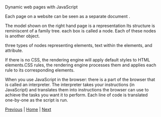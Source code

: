 Dynamic web pages with JavaScript

Each page on a website can be seen as a separate document .

The model shown on the right hand page is a representation  Its structure is reminiscent of a family tree.
 each box is called a node. 
 Each of these nodes is another object.  
 
 three types of nodes representing elements, text within the elements, and attribute.

If there is no CSS, the rendering engine will apply default styles to HTML elements.CSS rules,
 the rendering engine processes them and applies each rule to its corresponding elements.

When you use JavaScript in the browser:
 there is a part of the browser that is called an interpreter. 
 The interpreter takes your instructions (in JavaScript) 
 and translates them into instructions the browser can use to achieve the tasks you want it to perform. 
 Each line of code is translated one-by-one as the script is run.

[Previous](Read04.md) |  [Home](README.md) | [Next](Read06b.md)
